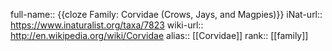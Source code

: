 full-name:: {{cloze Family: Corvidae (Crows, Jays, and Magpies)}}
iNat-url:: https://www.inaturalist.org/taxa/7823
wiki-url:: http://en.wikipedia.org/wiki/Corvidae
alias:: [[Corvidae]]
rank:: [[family]]